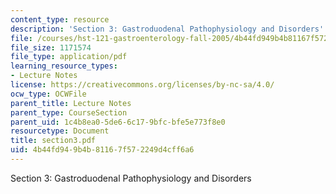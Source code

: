```yaml
---
content_type: resource
description: 'Section 3: Gastroduodenal Pathophysiology and Disorders'
file: /courses/hst-121-gastroenterology-fall-2005/4b44fd949b4b81167f572249d4cff6a6_section3.pdf
file_size: 1171574
file_type: application/pdf
learning_resource_types:
- Lecture Notes
license: https://creativecommons.org/licenses/by-nc-sa/4.0/
ocw_type: OCWFile
parent_title: Lecture Notes
parent_type: CourseSection
parent_uid: 1c4b8ea0-5de6-6c17-9bfc-bfe5e773f8e0
resourcetype: Document
title: section3.pdf
uid: 4b44fd94-9b4b-8116-7f57-2249d4cff6a6
---
```

Section 3: Gastroduodenal Pathophysiology and Disorders